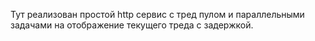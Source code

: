 Тут реализован простой http сервис с тред пулом и параллельными задачами на отображение текущего треда с задержкой.

